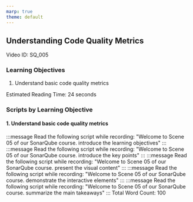 ```yaml
---
marp: true
theme: default
---
```


## Understanding Code Quality Metrics
Video ID: SQ_005

### Learning Objectives
1. Understand basic code quality metrics

Estimated Reading Time: 24 seconds

### Scripts by Learning Objective

#### 1. Understand basic code quality metrics

:::message
Read the following script while recording:
"Welcome to Scene 05 of our SonarQube course. introduce the learning objectives"
:::
:::message
Read the following script while recording:
"Welcome to Scene 05 of our SonarQube course. introduce the key points"
:::
:::message
Read the following script while recording:
"Welcome to Scene 05 of our SonarQube course. present the visual content"
:::
:::message
Read the following script while recording:
"Welcome to Scene 05 of our SonarQube course. demonstrate the interactive elements"
:::
:::message
Read the following script while recording:
"Welcome to Scene 05 of our SonarQube course. summarize the main takeaways"
:::
Total Word Count: 100

